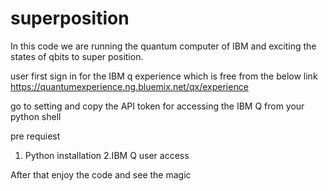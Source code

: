 # superposition
In this code we are running the quantum computer of IBM and exciting the states of qbits to super position.

user first sign in for the IBM q experience which is free from the below link
https://quantumexperience.ng.bluemix.net/qx/experience

go to setting and copy the API token for accessing the IBM Q from your python shell


pre requiest
1. Python installation
2.IBM Q user access 


After that enjoy the code and see the magic

